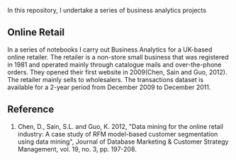 In this repository, I undertake a series of business analytics projects

## Online Retail
In a series of notebooks I carry out Business Analytics for a UK-based online retailer. The retailer is a non-store small business that was registered in 1981 and operated mainly through catalogue mails and over-the-phone orders. They opened their first website in 2009(Chen, Sain and Guo, 2012). The retailer mainly sells to wholesalers. The transactions dataset is available for a 2-year period from December 2009 to December 2011.

## Reference
1. Chen, D., Sain, S.L. and Guo, K. 2012, "Data mining for the online retail industry: A case study of RFM model-based customer segmentation using data mining", Journal of Database Marketing & Customer Strategy Management, vol. 19, no. 3, pp. 197-208.  